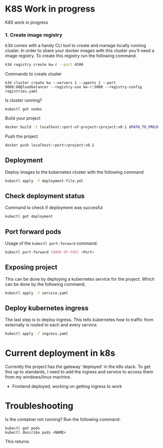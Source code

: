 # K8S Work in progress
K8S work in progress
### 1. Create image registry
k3d comes with a handy CLI tool to create and manage locally running cluster. In order to share your docker images with this cluster you'll need a image registry. To create this registry run the following command.
```bash
k3d registry create kw-r --port 4500
```

Commands to create cluster
```
k3d cluster create kw --servers 1 --agents 1 --port 9080:80@loadbalancer --registry-use kw-r:5000 --registry-config registries.yaml
```

Is cluster running?
```
kubectl get nodes
```

Build your project
```bash 
docker build -t localhost:<port-of-project>/project:v0.1 $PATH_TO_PROJECT
```

Push the project
```bash
docker push localhost:<port>/project:v0.1
```

## Deployment
Deploy images to the kubernetes cluster with the following command
```bash
kubectl apply -f deployment-file.yml
```

## Check deployment status
Command to check if deployment was succesful
```bash
kubectl get deployment
```

## Port forward pods
Usage of the `kubectl port-forward` command.
```bash
kubectl port-forward [NAME-OF-POD] <Port>
```

## Exposing project
This can be done by deploying a kubernetes service for the project.
Which can be done by the following command;
```bash
kubectl apply -f service.yaml
```

## Deploy kubernetes ingress
The last step is to deploy ingress. This tells kubernetes how to traffic from externally is routed to each and every service.
```bash
kubectl apply -f ingress.yaml
```

# Current deployment in k8s
Currently the project has the gateway 'deployed' in the k8s stack. To get this up to standards, I need to add the ingress and service to access them
from my windows/linux machine.
- Frontend deployed, working on getting ingress to work


# Troubleshooting
Is the container not running? Run the following command:
```
kubectl get pods
kubectl describe pods <NAME>
```
This returns 